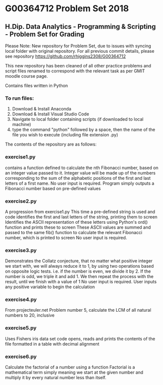 # G00364712 Problem Set 2018

## H.Dip. Data Analytics - Programming & Scripting - Problem Set for Grading
Please Note: New repository for Problem Set, due to issues with syncing local folder with original repository.
For all previous commit details, please see repository https://github.com/rhiggins2308/G00364712

This new repository has been cleaned of all other practice problems and script files renamed to correspond with the relevant task as per GMIT moodle course page.

Contains files written in Python

### To run files:
1. Download & Install Anaconda
2. Download & Install Visual Studio Code
3. Navigate to local folder containing scripts (if downloaded to local machine)
4. type the command "python" followed by a space, then the name of the file you wish to execute (including file extension .py)

The contents of the repository are as follows:

### exercise1.py
  contains a function defined to calculate the nth Fibonacci number, based on an integer value passed to it.
  Integer value will be made up of the numbers corresponding to the sum of the alphabetic positions of the first and last letters of a
  first name.
  No user input is required.
  Program simply outputs a Fibonacci number based on pre-defined values

### exercise2.py
  A progression from exercise1.py
  This time a pre-defined string is used and code identifies the first and last letters of the string, printing them to screen
  Identifies the ASCII representation of these letters using Python's ord() function and prints these to screen
  These ASCII values are summed and passed to the same fib() function to calculate the relevant Fibonacci number, which is printed to
  screen
  No user input is required.

### exercise3.py
  Demonstrates the Collatz conjecture, that no matter what positive integer we start with, we will always reduce it to 1, by using two
  operations based on opposite logic tests.
  i.e. if the number is even, we divide it by 2. If the number is odd, we triple it and add 1. We then repeat the process with the result,
  until we finish with a value of 1
  No user input is required.
  User inputs any positive variable to begin the calculation

### exercise4.py
  From projecteuler.net
  Problem number 5, calculate the LCM of all natural numbers to 20, inclusive

### exercise5.py
  Uses Fishers iris data set
  code opens, reads and prints the contents of the file
  formatted in a table with decimal alignment
  
### exercise6.py
  Calculate the factorial of a number using a function
  Factorial is a mathematical term simply meaning we start at the given number and multiply it by every natural number less than itself.

